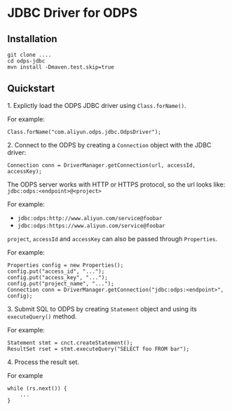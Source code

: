 # JDBC Driver for ODPS


## Installation

	git clone ....
	cd odps-jdbc
	mvn install -Dmaven.test.skip=true


## Quickstart

1\. Explictly load the ODPS JDBC driver using `Class.forName()`.
    
For example:
    
    Class.forName("com.aliyun.odps.jdbc.OdpsDriver");


2\. Connect to the ODPS by creating a `Connection` object with the JDBC driver:

    
    Connection conn = DriverManager.getConnection(url, accessId, accessKey);

The ODPS server works with HTTP or HTTPS protocol, so the url looks like: `jdbc:odps:<endpoint>@<project>`

For example:

* `jdbc:odps:http://www.aliyun.com/service@foobar`
* `jdbc:odps:https://www.aliyun.com/service@foobar`

`project`, `accessId` and `accessKey` can also be passed through `Properties`. 

For example:
    
    Properties config = new Properties();
    config.put("access_id", "...");
    config.put("access_key", "...");
    config.put("project_name", "...");
    Connection conn = DriverManager.getConnection("jdbc:odps:<endpoint>", config);
       

3\. Submit SQL to ODPS by creating `Statement` object and using its `executeQuery()` method.

For example:

    Statement stmt = cnct.createStatement();
    ResultSet rset = stmt.executeQuery("SELECT foo FROM bar");

4\. Process the result set.

For example
    
    while (rs.next()) {
        ...
    }
 









